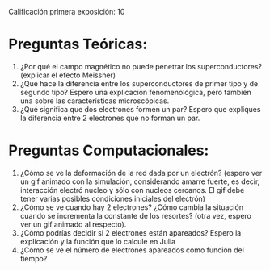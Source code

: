 Calificación primera exposición: 10

# Preguntas Teóricas: 

1. ¿Por qué el campo magnético no puede penetrar los superconductores?  (explicar el efecto Meissner) 
2. ¿Qué hace la diferencia entre los superconductores de primer tipo y de segundo tipo? Espero una explicación fenomenológica, pero también una sobre las características microscópicas. 
3. ¿Qué significa que dos electrones formen un par? Espero que expliques la diferencia entre 2 electrones que no forman un par. 

# Preguntas Computacionales: 

1. ¿Cómo se ve la deformación de la red dada por un electrón? (espero ver un gif animado con la simulación, considerando amarre fuerte, es decir, interacción electró nucleo y sólo con nucleos cercanos. El gif debe tener varias posibles condiciones iniciales del electrón) 
2. ¿Cómo se ve cuando hay 2 electrones? ¿Cómo cambia la situación cuando se incrementa la constante de los resortes? (otra vez, espero ver un gif animado al respecto). 
3. ¿Cómo podrías decidir si 2 electrones están apareados? Espero la explicación y la función que lo calcule en Julia
4. ¿Cómo se ve el número de electrones apareados como función del tiempo?
